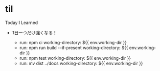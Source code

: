# til
Today I Learned
- 1日一つだけ強くなる！


    - run: npm ci
      working-directory: ${{ env.working-dir }}
    - run: npm run build --if-present
      working-directory: ${{ env.working-dir }}
    - run: npm test
      working-directory: ${{ env.working-dir }}
    - run: mv dist ../docs
      working-directory: ${{ env.working-dir }}